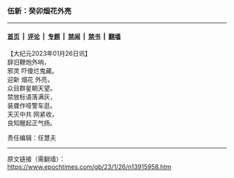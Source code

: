 ### 伍新：癸卯烟花外亮

---

#### [首页](../../../..?n13915958) &nbsp;|&nbsp; [评论](../../../../../epoch-comment?n13915958) &nbsp;|&nbsp; [专题](../../../../../epoch-special?n13915958) &nbsp;|&nbsp; [禁闻](../../../../../epoch-news?n13915958) &nbsp;|&nbsp; [禁书](../../../../../books?n13915958) &nbsp;|&nbsp; [翻墙](https://github.com/gfw-breaker/nogfw/blob/master/README.md?n13915958)


<div class="post_content" id="artbody" itemprop="articleBody">
 <!-- article content begin -->
 <p>
  【大纪元2023年01月26日讯】
  <br/>
  辞旧鞭炮外响，
  <br/>
  <ok href="https://www.epochtimes.com/gb/tag/%E9%82%AA%E7%81%B5.html">
   邪灵
  </ok>
  吓傻烂鬼藏。
  <br/>
  迎新
  <ok href="https://www.epochtimes.com/gb/tag/%E7%83%9F%E8%8A%B1.html">
   烟花
  </ok>
  外亮，
  <br/>
  众目群星朝天望。
  <br/>
  禁放标语落满灰，
  <br/>
  装聋作哑警车逛。
  <br/>
  <ok href="https://www.epochtimes.com/gb/tag/%E5%A4%A9%E7%81%AD%E4%B8%AD%E5%85%B1.html">
   天灭中共
  </ok>
  网紧收，
  <br/>
  良知醒起正气扬。
 </p>
 <p>
  责任编辑：任慧夫
 </p>
 <!-- article content end -->
 <div id="below_article_ad">
 </div>
</div>


---

原文链接（需翻墙）：https://www.epochtimes.com/gb/23/1/26/n13915958.htm